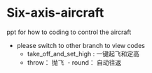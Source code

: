 # Six-axis-aircraft
ppt for how to coding to control the aircraft
+ please switch to other branch to view codes
  - take_off_and_set_high : 一键起飞和定高
  - throw： 抛飞
  - round： 自动往返

